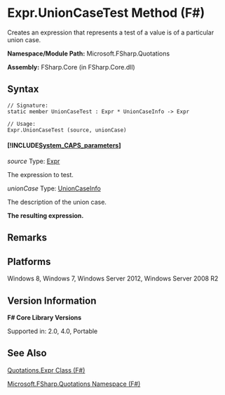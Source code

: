 # Expr.UnionCaseTest Method (F#)

Creates an expression that represents a test of a value is of a particular union case.

**Namespace/Module Path:** Microsoft.FSharp.Quotations

**Assembly:** FSharp.Core (in FSharp.Core.dll)


## Syntax

```
// Signature:
static member UnionCaseTest : Expr * UnionCaseInfo -> Expr

// Usage:
Expr.UnionCaseTest (source, unionCase)
```

#### [!INCLUDE[System_CAPS_parameters](//System/Token/System_CAPS_parameters_md.md)]
*source*
Type: [Expr](http://msdn.microsoft.com/en-us/library/ed6a2caf-69d4-45c2-ab97-e9b3be9bce65)


The expression to test.


*unionCase*
Type: [UnionCaseInfo](http://msdn.microsoft.com/en-us/library/d97eb038-9521-4e20-89b4-dd0cd92d7221)


The description of the union case.



**The resulting expression.**
## Remarks

## Platforms
Windows 8, Windows 7, Windows Server 2012, Windows Server 2008 R2


## Version Information
**F# Core Library Versions**

Supported in: 2.0, 4.0, Portable




## See Also
[Quotations.Expr Class &#40;F&#35;&#41;](Quotations.Expr+Class+%28FSharp%29.md)

[Microsoft.FSharp.Quotations Namespace &#40;F&#35;&#41;](Microsoft.FSharp.Quotations+Namespace+%28FSharp%29.md)

